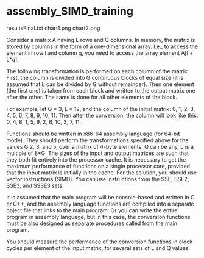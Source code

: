 # assembly_SIMD_training

resultsFinal.txt chart1.png chart2.png

Consider a matrix A having L rows and Q columns. In memory, the matrix is stored by columns in the form of a one-dimensional array. I.e., to access the element in row l and column q, you need to access the array element A[l + L*q].

The following transformation is performed on each column of the matrix:
First, the column is divided into G continuous blocks of equal size (it is assumed that L can be divided by G without remainder). Then one element (the first one) is taken from each block and written to the output matrix one after the other. The same is done for all other elements of the block.

For example, let G = 3, L = 12, and the column of the initial matrix: 0, 1, 2, 3, 4, 5, 6, 7, 8, 9, 10, 11.
Then after the conversion, the column will look like this: 0, 4, 8, 1, 5, 9, 2, 6, 10, 3, 7, 11.

Functions should be written in x86-64 assembly language (for 64-bit mode). They should perform the transformations specified above for the values G 2, 3, and 5, over a matrix of 4-byte elements. Q can be any, L is a multiple of 8*G. The sizes of the input and output matrices are such that they both fit entirely into the processor cache. It is necessary to get the maximum performance of functions on a single processor core, provided that the input matrix is initially in the cache.
For the solution, you should use vector instructions (SIMD). You can use instructions from the SSE, SSE2, SSE3, and SSSE3 sets.

It is assumed that the main program will be console-based and written in C or C++, and the assembly language functions are compiled into a separate object file that links to the main program. Or you can write the entire program in assembly language, but in this case, the conversion functions must be also designed as separate procedures called from the main program.

You should measure the performance of the conversion functions in clock cycles per element of the input matrix, for several sets of L and Q values.
